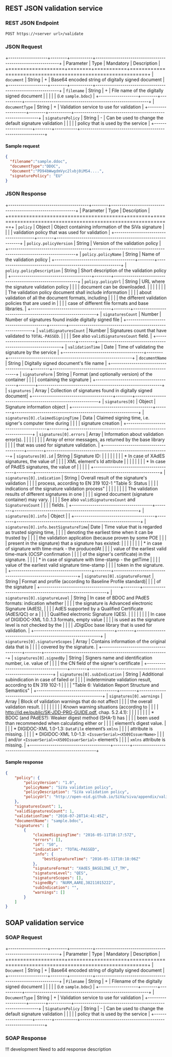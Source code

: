 <!--# Interface description-->

## REST JSON validation service

### REST JSON Endpoint

```
POST https://<server url>/validate
```

### JSON Request

+-------------------+--------+-----------+------------------------------------------------------------+
| Parameter         | Type   | Mandatory | Description                                                |
+===================+========+===========+============================================================+
| `document`        | String | +         | Base64 encoded string of digitally signed document         |
+-------------------+--------+-----------+------------------------------------------------------------+
| `filename`        | String | +         | File name of the digitally signed document                 |
|                   |        |           | (i.e `sample.bdoc`)                                        |
+-------------------+--------+-----------+------------------------------------------------------------+
| `documentType`    | String | +         | Validation service to use for validation                   |
+-------------------+--------+-----------+------------------------------------------------------------+
| `signaturePolicy` | String | -         | Can be used to change the default signature validation     |
|                   |        |           | policy that is used by the service                         |
+-------------------+--------+-----------+------------------------------------------------------------+

#### Sample request

```json
{
  "filename":"sample.ddoc",
  "documentType":"DDOC",
  "document":"PD94bWwgdmVyc2lvbj0iMS4....",
  "signaturePolicy": "EU"
}
```

### JSON Response

+---------------------------------------+--------+------------------------------------------------------------+
| Parameter                             | Type   |  Description                                               |
+=======================================+========+============================================================+
| `policy`                              | Object | Object containing information of the SiVa signature        |
|                                       |        | validation policy that was used for validation             |
+---------------------------------------+--------+------------------------------------------------------------+
| `policy.policyVersion`                | String | Version of the validation policy                           |
+---------------------------------------+--------+------------------------------------------------------------+
| `policy.policyName`                   | String | Name of the validation policy                              |
+---------------------------------------+--------+------------------------------------------------------------+
| `policy.policyDescription`            | String | Short description of the validation policy                 |
+---------------------------------------+--------+------------------------------------------------------------+
| `policy.policyUrl`                    | String | URL where the signature validation policy                  |
|                                       |        | document can be downloaded.                                |
|                                       |        |                                                            |
|                                       |        | The validation policy document shall include information   |
|                                       |        | about validation of all the document formats, including    |
|                                       |        | the different validation policies that are used in         |
|                                       |        | case of different file formats and base libraries.         |
+---------------------------------------+--------+------------------------------------------------------------+
| `signaturesCount`                     | Number | Number of signatures found inside digitally signed file    |
+---------------------------------------+--------+------------------------------------------------------------+
| `validSignaturesCount`                | Number | Signatures count that have validated to `TOTAL-PASSED`.    |
|                                       |        | See also `validSignaturesCount` field.                     |
+---------------------------------------+--------+------------------------------------------------------------+
| `validationTime`                      | Date   | Time of validating the signature by the service            |
+---------------------------------------+--------+------------------------------------------------------------+
| `documentName`                        | String | Digitally signed document's file name                      |
+---------------------------------------+--------+------------------------------------------------------------+
| `signatureForm`                       | String | Format (and optionally version) of the container           |
|                                       |        | containing the signature                                   |
+---------------------------------------+--------+------------------------------------------------------------+
| `signatures`                          | Array  | Collection of signatures found in digitally signed document|
+---------------------------------------+--------+------------------------------------------------------------+
| `signatures[0]`                       | Object | Signature information object                               |
+---------------------------------------+--------+------------------------------------------------------------+
| `signatures[0].claimedSigningTime`    | Data   | Claimed signing time, i.e. signer's computer time during   |
|                                       |        | signature creation                                         |
+---------------------------------------+--------+------------------------------------------------------------+
| `signatures[0].errors`                | Array  | Information about validation error(s).                     |
|                                       |        |                                                            |
|                                       |        | Array of error messages, as returned by the base library   |
|                                       |        | that was used for signature validation.                    |
+---------------------------------------+--------+------------------------------------------------------------+
| `signatures[0].id`                    | String | Signature ID:                                              |
|                                       |        |                                                            |
|                                       |        | * In case of XAdES signatures, the value of <Signature>    |
|                                       |        |   XML element's Id attribute                               |
|                                       |        |                                                            |
|                                       |        | * In case of PAdES signatures, the value of                |
|                                       |        |                                                            |
+---------------------------------------+--------+------------------------------------------------------------+
| `signatures[0].indication`            | String | Overall result of the signature's validation               |
|                                       |        | process, according to EN 319 102-1 "Table 5: Status        |
|                                       |        | indications of the signature validation process"           |
|                                       |        |                                                            |
|                                       |        | The validation results of different signatures in one      |
|                                       |        | signed document (signature container) may vary.            |
|                                       |        | See also `validSignaturesCount` and `SignaturesCount`      |
|                                       |        | fields.                                                    |
+---------------------------------------+--------+------------------------------------------------------------+
| `signatures[0].info`                  | Object |                                                            |
+---------------------------------------+--------+------------------------------------------------------------+
| `signatures[0].info.bestSignatureTime`| Date   | Time value that is regarded as trusted signing time,       |
|                                       |        | denoting the earliest time when it can be trusted by       |
|                                       |        | the validation application (because proven by some POE     |
|                                       |        | present in the signature) that a signature has existed:    |
|                                       |        |                                                            |
|                                       |        | * in case of signature with time-mark - the producedAt     |
|                                       |        |   value of the earliest valid time-mark (OCSP confirmation |
|                                       |        |   of the signer's certificate) in the signature.           |
|                                       |        | * in case of signature with time-stamp - the getTime       |
|                                       |        |   value of the earliest valid signature time-stamp         |
|                                       |        |   token in the signature.                                  |
+---------------------------------------+--------+------------------------------------------------------------+
| `signatures[0].signatureFormat`       | String | Format and profile (according to Baseline Profile standard)|
|                                       |        | of the signature                                           |
+---------------------------------------+--------+------------------------------------------------------------+
| `signatures[0].signatureLevel`        | String | In case of BDOC and PAdES formats: indication whether      |
|                                       |        | the signature is Advanced electronic Signature (AdES),     |
|                                       |        | AdES supported by a Qualified Certificate (AdES/QC) or a   |
|                                       |        | Qualified electronic Signature (QES).                      |
|                                       |        |                                                            |
|                                       |        | In case of DIGIDOC-XML 1.0..1.3 formats, empty value       |
|                                       |        | is used as the signature level is not checked by the       |
|                                       |        | JDigiDoc base library that is used for validation.         |
+---------------------------------------+--------+------------------------------------------------------------+
| `signatures[0].signatureScopes`       | Array  | Contains information of the original data that is          |
|                                       |        | covered by the signature.                                  |
+---------------------------------------+--------+------------------------------------------------------------+
| `signatures[0].signedBy`              | String | Signers name and identification number, i.e. value of      |
|                                       |        | the CN field of the signer's certificate                   |
+---------------------------------------+--------+------------------------------------------------------------+
| `signatures[0].subIndication`         | String | Additional subindication in case of failed or              |
|                                       |        | indeterminate validation result, according to EN 319 102-1 |
|                                       |        | "Table 6: Validation Report Structure and Semantics"       |
+---------------------------------------+--------+------------------------------------------------------------+
| `signatures[0].warnings`              | Array  | Block of validation warnings that do not affect            |
|                                       |        | the overall validation result.                             |
|                                       |        |                                                            |
|                                       |        | Known warning situations (according to                     |
|                                       |        | http://id.ee/public/SK-JDD-PRG-GUIDE.pdf, chap. 5.2.4.1):  |
|                                       |        |                                                            |
|                                       |        | * BDOC (and PAdES?): Weaker digest method (SHA-1) has      |
|                                       |        |   been used than recommended when calculating either or    |
|                                       |        |   element’s digest value.                                  |
|                                       |        | * DIGIDOC-XML 1.0-1.3: `DataFile` element’s `xmlns`        |
|                                       |        |   attribute is missing.                                    |
|                                       |        | * DIGIDOC-XML 1.0-1.3: `<IssuerSerial><X509IssuerName>`    |
|                                       |        |   and/or `<IssuerSerial><X509IssuerSerial>` element’s      |
|                                       |        |   `xmlns` attribute is missing.                            |
+---------------------------------------+--------+------------------------------------------------------------+

#### Sample response

```json
{
    "policy": {
        "policyVersion": "1.0",
        "policyName": "SiVa validation policy",
        "policyDescription": "SiVa validation policy",
        "policyUrl": "http://open-eid.github.io/SiVa/siva/appendix/validation_policy/"
    },
    "signaturesCount": 1,
    "validSignaturesCount": 1,
    "validationTime": "2016-07-28T14:41:45Z",
    "documentName": "sample.bdoc",
    "signatures": [
        {
            "claimedSigningTime": "2016-05-11T10:17:57Z",
            "errors": [],
            "id": "S0",
            "indication": "TOTAL-PASSED",
            "info": {
                "bestSignatureTime": "2016-05-11T10:18:06Z"
            },
            "signatureFormat": "XAdES_BASELINE_LT_TM",
            "signatureLevel": "QES",
            "signatureScopes": [],
            "signedBy": "NURM,AARE,38211015222",
            "subIndication": "",
            "warnings": []
        }
    ]
}
```

## SOAP validation service

### SOAP Request

+-------------------+--------+-----------+------------------------------------------------------------+
| Parameter         | Type   | Mandatory | Description                                                |
+===================+========+===========+============================================================+
| `Document`        | String | +         | Base64 encoded string of digitally signed document         |
+-------------------+--------+-----------+------------------------------------------------------------+
| `Filename`        | String | +         | Filename of the digitally signed document                  |
|                   |        |           | (i.e `sample.bdoc`)                                        |
+-------------------+--------+-----------+------------------------------------------------------------+
| `DocumentType`    | String | +         | Validation service to use for validation                   |
+-------------------+--------+-----------+------------------------------------------------------------+
| `SignaturePolicy` | String | -         | Can be used to change the default signature validation     |
|                   |        |           | policy that is used by the service                         |
+-------------------+--------+-----------+------------------------------------------------------------+


### SOAP Response

!!! development
    Need to add response description